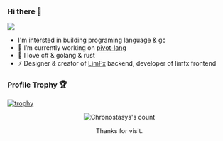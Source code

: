 ### Hi there 👋

<a href="https://github.com/Chronostasys">
  <img src="https://github-readme-stats.vercel.app/api?username=Chronostasys&show_icons=true&theme=dracula" />
</a> 


<!-- ![Top Langs](https://github-readme-stats.vercel.app/api/top-langs/?username=Chronostasys) -->

- I'm intersted in building programing language & gc
- 🔭 I’m currently working on [pivot-lang](https://lang.pivotstudio.cn/)
- 🎉 I love c# & golang & rust
- ⚡ Designer & creator of [LimFx](https://www.limfx.pro) backend, developer of limfx frontend

### Profile Trophy 🏆

[![trophy](https://github-profile-trophy.vercel.app/?username=Chronostasys&theme=chalk&no-frame=true&column=3)](https://github.com/ryo-ma/github-profile-trophy)



<div align="center">
  <img src="https://count.getloli.com/get/@Chronostasys" alt="Chronostasys's count"/>
  <p>Thanks for visit.</p>
</div>

